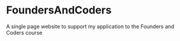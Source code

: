# FoundersAndCoders
A single page website to support my application to the Founders and Coders course

